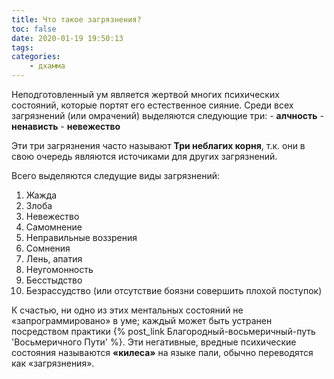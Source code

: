 ```yaml
---
title: Что такое загрязнения?
toc: false
date: 2020-01-19 19:50:13
tags:
categories:
    - дхамма
---
```


Неподготовленный ум является жертвой многих психических состояний, которые портят его естественное сияние. Среди всех загрязнений (или омрачений) выделяются следующие три:
    - **алчность**
    - **ненависть**
    - **невежество**

Эти три загрязнения часто называют **Три неблагих корня**, т.к. они в свою очередь являются источиками для других загрязнений.
<!--more-->
Всего выделяются следущие виды загрязнений:

1. Жажда 
2. Злоба 
3. Невежество 
4. Самомнение 
5. Неправильные воззрения 
6. Сомнения 
7. Лень, апатия 
8. Неугомонность 
9. Бесстыдство 
10. Безрассудство (или отсутствие боязни совершить плохой поступок)


  К счастью, ни одно из этих ментальных состояний не «запрограммировано» в уме; каждый может быть устранен посредством практики {% post_link Благородный-восьмеричный-путь 'Восьмеричного Пути' %}. Эти негативные, вредные психические состояния называются **«килеса»** на языке пали, обычно переводятся как «загрязнения».

